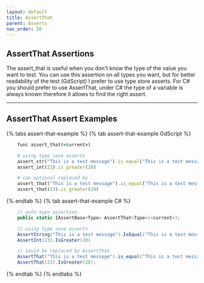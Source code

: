```yaml
---
layout: default
title: AssertThat
parent: Asserts
nav_order: 20
---
```


## AssertThat Assertions

The assert_that is useful when you don't know the type of the value you want to test. You can use this assertion on all types you want, but for better readability of the test (GdScript) I prefer to use type store asserts.
For C# you should prefer to use AssertThat, under C# the type of a variable is always known therefore it allows to find the right assert.


---
## AssertThat Assert Examples

{% tabs assert-that-example %}
{% tab assert-that-example GdScript %}
```ruby
    func assert_that(<current>)
```
```ruby
    # using type save asserts
    assert_str("This is a test message").is_equal("This is a test message")
    assert_int(23).is_greater(20)

    # can optional replaced by
    assert_that("This is a test message").is_equal("This is a test message")
    assert_that(23).is_greater(20)
```
{% endtab %}
{% tab assert-that-example C# %}
```cs
    // auto type assertion
    public static IAssertBase<Type> AssertThat<Type>(<current>);
```
```cs
    // using type save asserts
    AssertString("This is a test message").IsEqual("This is a test message");
    AssertInt(23).IsGreater(20)

    // sould be replaced by AssertThat
    AssertThat("This is a test message").is_equal("This is a test message");
    AssertThat(23).IsGreater(20);
```
{% endtab %}
{% endtabs %}
